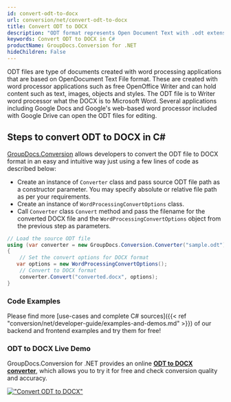 ```yaml
---
id: convert-odt-to-docx
url: conversion/net/convert-odt-to-docx
title: Convert ODT to DOCX
description: "ODT format represents Open Document Text with .odt extension. Learn how to convert ODT to DOCX file programmatically in C# language using GroupDocs.Conversion for .NET library."
keywords: Convert ODT to DOCX in C#
productName: GroupDocs.Conversion for .NET
hideChildren: False
---
```


ODT files are type of documents created with word processing applications that are based on OpenDocument Text File format. These are created with word processor applications such as free OpenOffice Writer and can hold content such as text, images, objects and styles. The ODT file is to Writer word processor what the DOCX is to Microsoft Word. Several applications including Google Docs and Google's web-based word processor included with Google Drive can open the ODT files for editing.

## Steps to convert ODT to DOCX in C#

[GroupDocs.Conversion](https://products.groupdocs.com/conversion/net) allows developers to convert the ODT file to DOCX format in an easy and intuitive way just using a few lines of code as described below:

* Create an instance of `Converter` class and pass source ODT file path as a constructor parameter. You may specify absolute or relative file path as per your requirements. 
* Create an instance of `WordProcessingConvertOptions` class.
* Call `Converter` class `Convert` method and pass the filename for the converted DOCX file and the `WordProcessingConvertOptions` object from the previous step as parameters.

```csharp
// Load the source ODT file
using (var converter = new GroupDocs.Conversion.Converter("sample.odt"))
{
    // Set the convert options for DOCX format
   var options = new WordProcessingConvertOptions();
    // Convert to DOCX format
    converter.Convert("converted.docx", options);
}
```

### Code Examples

Please find more [use-cases and complete C# sources]({{< ref "conversion/net/developer-guide/examples-and-demos.md" >}}) of our backend and frontend examples and try them for free!

### ODT to DOCX Live Demo

GroupDocs.Conversion for .NET provides an online [**ODT to DOCX converter**](https://products.groupdocs.app/conversion/odt-to-docx), which allows you to try it for free and check conversion quality and accuracy.

[!["Convert ODT to DOCX"](conversion/net/images/convert-to-docx/convert-odt-to-docx.png)](https://products.groupdocs.app/conversion/odt-to-docx)